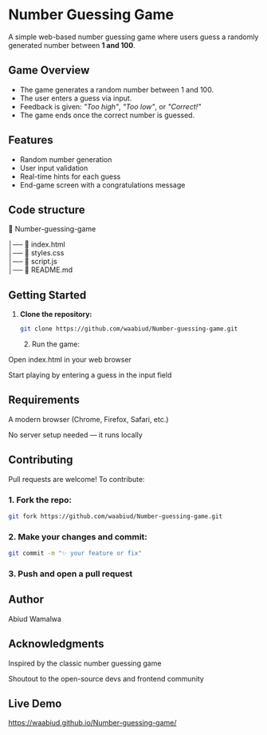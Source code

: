 # Number Guessing Game

A simple web-based number guessing game where users guess a randomly generated number between **1 and 100**.

## Game Overview

- The game generates a random number between 1 and 100.
- The user enters a guess via input.
- Feedback is given: *"Too high"*, *"Too low"*, or *"Correct!"*
- The game ends once the correct number is guessed.

## Features

- Random number generation
- User input validation
- Real-time hints for each guess
- End-game screen with a congratulations message
## Code structure
📂 Number-guessing-game

│── 📜 index.html <br>
│── 📜 styles.css <br> 
│── 📜 script.js <br>
│── 📜 README.md


## Getting Started

1. **Clone the repository:**

   ```bash
   git clone https://github.com/waabiud/Number-guessing-game.git
   ```
   2. Run the game:

Open index.html in your web browser

Start playing by entering a guess in the input field

## Requirements

A modern browser (Chrome, Firefox, Safari, etc.)

No server setup needed — it runs locally

## Contributing

Pull requests are welcome!
To contribute:

### 1. Fork the repo:

```bash
git fork https://github.com/waabiud/Number-guessing-game.git
```


### 2. Make your changes and commit:
```bash
git commit -m "✨ your feature or fix"
```


### 3. Push and open a pull request

## Author

Abiud Wamalwa


## Acknowledgments

Inspired by the classic number guessing game

Shoutout to the open-source devs and frontend community

## Live Demo
https://waabiud.github.io/Number-guessing-game/
